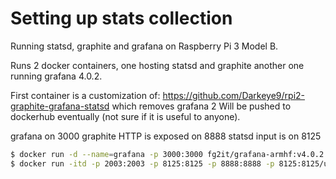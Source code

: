 Setting up stats collection
===========================

Running statsd, graphite and grafana on Raspberry Pi 3 Model B.

Runs 2 docker containers, one hosting statsd and graphite another one running grafana 4.0.2.

First container is a customization of: https://github.com/Darkeye9/rpi2-graphite-grafana-statsd which removes grafana 2
Will be pushed to dockerhub eventually (not sure if it is useful to anyone).

grafana on 3000
graphite HTTP is exposed on 8888
statsd input is on 8125

```bash
$ docker run -d --name=grafana -p 3000:3000 fg2it/grafana-armhf:v4.0.2
$ docker run -itd -p 2003:2003 -p 8125:8125 -p 8888:8888 -p 8125:8125/udp --name stats leozilla/graphite-statsd
```